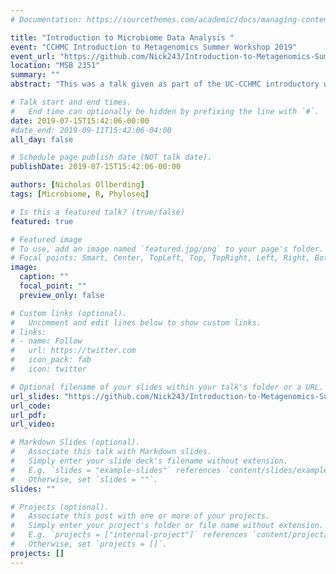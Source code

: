 ```yaml
---
# Documentation: https://sourcethemes.com/academic/docs/managing-content/

title: "Introduction to Microbiome Data Analysis "
event: "CCHMC Introduction to Metagenomics Summer Workshop 2019"
event_url: "https://github.com/Nick243/Introduction-to-Metagenomics-Summer-Workshop-2019"
location: "MSB 2351"
summary: ""
abstract: "This was a talk given as part of the UC-CCHMC introductory workshop covering the basics of microbial metagenomic sequence data processing and statistical analysis. Topics covered in this talk include an introduction to challenging features of microbiome data, overview of library size normalization, concepts of alpha- and beta-diversity, and a hands-on tutorial of microbiome data analysis approaches using R."

# Talk start and end times.
#   End time can optionally be hidden by prefixing the line with `#`.
date: 2019-07-15T15:42:06-00:00
#date_end: 2019-09-11T15:42:06-04:00
all_day: false

# Schedule page publish date (NOT talk date).
publishDate: 2019-07-15T15:42:06-00:00

authors: [Nicholas Ollberding]
tags: [Microbiome, R, Phyloseq]

# Is this a featured talk? (true/false)
featured: true

# Featured image
# To use, add an image named `featured.jpg/png` to your page's folder.
# Focal points: Smart, Center, TopLeft, Top, TopRight, Left, Right, BottomLeft, Bottom, BottomRight.
image:
  caption: ""
  focal_point: ""
  preview_only: false

# Custom links (optional).
#   Uncomment and edit lines below to show custom links.
# links:
# - name: Follow
#   url: https://twitter.com
#   icon_pack: fab
#   icon: twitter

# Optional filename of your slides within your talk's folder or a URL.
url_slides: "https://github.com/Nick243/Introduction-to-Metagenomics-Summer-Workshop-2019/blob/master/CCHMC%20Microbiome%20Workshop%20-%20Intro%20to%20Stats%20-%207-15-19.pptx"
url_code:
url_pdf:
url_video:

# Markdown Slides (optional).
#   Associate this talk with Markdown slides.
#   Simply enter your slide deck's filename without extension.
#   E.g. `slides = "example-slides"` references `content/slides/example-slides.md`.
#   Otherwise, set `slides = ""`.
slides: ""

# Projects (optional).
#   Associate this post with one or more of your projects.
#   Simply enter your project's folder or file name without extension.
#   E.g. `projects = ["internal-project"]` references `content/project/deep-learning/index.md`.
#   Otherwise, set `projects = []`.
projects: []
---
```

